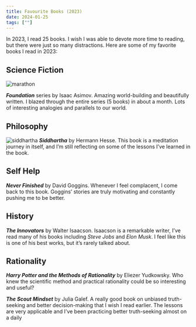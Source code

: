 ```yaml
---
title: Favourite Books (2023)  
date: 2024-01-25
tags: [""]
---
```


In 2023, I read 25 books. I wish I was able to devote more time to reading, but there were just so many distractions. Here are some of my favorite books I read in 2023:

## Science Fiction

![marathon](/images/posts/foundation.png)

**_Foundation_** series by Isaac Asimov. Amazing world-building and beautifully written. I blazed through the entire series (5 books) in about a month. Lots of interesting analogies and parallels to our world.

## Philosophy
![siddhartha](/images/posts/siddhartha.png)
**_Siddhartha_** by Hermann Hesse. This book is a meditation journey in itself, and I’m still reflecting on some of the lessons I’ve learned in the book.

## Self Help
**_Never Finished_** by David Goggins. Whenever I feel complacent, I come back to this book. Goggins’ stories are truly motivating and constantly pushing me to be better.

## History
**_The Innovators_** by Walter Isaacson. Isaacson is a remarkable writer, I’ve read many of his books including _Steve Jobs_ and _Elon Musk_. I feel like this is one of his best works, but it’s rarely talked about.

## Rationality
**_Harry Potter and the Methods of Rationality_** by Eliezer Yudkowsky. Who knew the scientific method and practical rationality could be so interesting and useful?

**_The Scout Mindset_** by Julia Galef. A really good book on unbiased truth-seeking and better decision-making that I wish I read earlier. The lessons are very applicable and I’ve been practicing better truth-seeking almost on a daily
